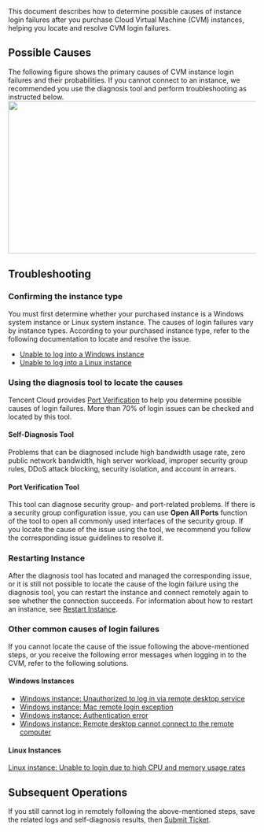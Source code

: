 This document describes how to determine possible causes of instance login failures after you purchase Cloud Virtual Machine (CVM) instances, helping you locate and resolve CVM login failures.

## Possible Causes

The following figure shows the primary causes of CVM instance login failures and their probabilities. If you cannot connect to an instance, we recommended you use the diagnosis tool and perform troubleshooting as instructed below.
<img src="https://main.qcloudimg.com/raw/d8e0151489003a251514eebe74dc201a.png" height="310" width="520" />

## Troubleshooting

### Confirming the instance type

You must first determine whether your purchased instance is a Windows system instance or Linux system instance. The causes of login failures vary by instance types. According to your purchased instance type, refer to the following documentation to locate and resolve the issue.
- [Unable to log into a Windows instance](http://intl.cloud.tencent.com/document/product/213/10339)
- [Unable to log into a Linux instance](https://intl.cloud.tencent.com/document/product/213/32500)

### Using the diagnosis tool to locate the causes
Tencent Cloud provides [Port Verification](https://console.cloud.tencent.com/vpc/helper) to help you determine possible causes of login failures. More than 70% of login issues can be checked and located by this tool.

#### Self-Diagnosis Tool
Problems that can be diagnosed include high bandwidth usage rate, zero public network bandwidth, high server workload, improper security group rules, DDoS attack blocking, security isolation, and account in arrears.

#### Port Verification Tool
This tool can diagnose security group- and port-related problems. If there is a security group configuration issue, you can use **Open All Ports** function of the tool to open all commonly used interfaces of the security group.
If you locate the cause of the issue using the tool, we recommend you follow the corresponding issue guidelines to resolve it.

### Restarting Instance
After the diagnosis tool has located and managed the corresponding issue, or it is still not possible to locate the cause of the login failure using the diagnosis tool, you can restart the instance and connect remotely again to see whether the connection succeeds.
For information about how to restart an instance, see [Restart Instance](http://intl.cloud.tencent.com/document/product/213/4928).

### Other common causes of login failures
If you cannot locate the cause of the issue following the above-mentioned steps, or you receive the following error messages when logging in to the CVM, refer to the following solutions.

#### Windows Instances
- [Windows instance: Unauthorized to log in via remote desktop service](https://intl.cloud.tencent.com/document/product/213/32420)
- [Windows instance: Mac remote login exception](https://intl.cloud.tencent.com/document/product/213/32422)
- [Windows instance: Authentication error](https://intl.cloud.tencent.com/document/product/213/32421)
- [Windows instance: Remote desktop cannot connect to the remote computer](https://intl.cloud.tencent.com/document/product/213/32404)

#### Linux Instances
[Linux instance: Unable to login due to high CPU and memory usage rates](https://intl.cloud.tencent.com/document/product/213/32387)

## Subsequent Operations

If you still cannot log in remotely following the above-mentioned steps, save the related logs and self-diagnosis results, then [Submit Ticket](https://console.cloud.tencent.com/workorder/category).
